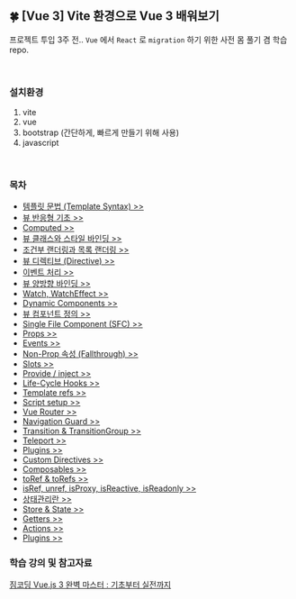 ## 🍀 [Vue 3] Vite 환경으로 Vue 3 배워보기

프로젝트 투입 3주 전.. `Vue` 에서 `React` 로 `migration` 하기 위한 사전 몸 풀기 겸 학습 repo.

<br/>

### 설치환경

1. vite
2. vue
3. bootstrap (간단하게, 빠르게 만들기 위해 사용)
4. javascript

<br/>

### 목차

- [템플릿 문법 (Template Syntax) >>](src/docs//chapter-00.md)
- [뷰 반응형 기초 >>](src/docs/chapter-01.md)
- [Computed >>](src/docs/chapter-02.md)
- [뷰 클래스와 스타일 바인딩 >>](src/docs/chapter-03.md)
- [조건부 랜더링과 목록 랜더링 >>](src/docs/chapter-04.md)
- [뷰 디렉티브 (Directive) >>](src/docs//chapter-05.md)
- [이벤트 처리 >>](src/docs//chapter-06.md)
- [뷰 양방향 바인딩 >>](src/docs//chapter-07.md)
- [Watch, WatchEffect >>](src/docs//chapter-08.md)
- [Dynamic Components >>](src/docs//chapter-09.md)
- [뷰 컴포넌트 정의 >>](src/docs//chapter-10.md)
- [Single File Component (SFC) >>](src/docs//chapter-11.md)
- [Props >>](src/docs//chapter-12.md)
- [Events >>](src/docs//chapter-13.md)
- [Non-Prop 속성 (Fallthrough) >>](src/docs//chapter-14.md)
- [Slots >>](src/docs//chapter-15.md)
- [Provide / inject >>](src/docs//chapter-16.md)
- [Life-Cycle Hooks >>](src/docs//chapter-17.md)
- [Template refs >>](src/docs//chapter-18.md)
- [Script setup >>](src/docs//chapter-19.md)
- [Vue Router >>](src/docs//chapter-20.md)
- [Navigation Guard >>](src/docs//chapter-21.md)
- [Transition & TransitionGroup >>](src/docs//chapter-22.md)
- [Teleport >>](src/docs//chapter-23.md)
- [Plugins >>](src/docs//chapter-24.md)
- [Custom Directives >>](src/docs//chapter-25.md)
- [Composables >>](src/docs//chapter-26.md)
- [toRef & toRefs >>](src/docs//chapter-27.md)
- [isRef, unref, isProxy, isReactive, isReadonly >>](src/docs//chapter-28.md)
- [상태관리란 >>](src/docs//chapter-29.md)
- [Store & State >>](src/docs//chapter-30.md)
- [Getters >>](src/docs//chapter-31.md)
- [Actions >>](src/docs//chapter-32.md)
- [Plugins >>](src/docs//chapter-33.md)

### 학습 강의 및 참고자료

[짐코딩 Vue.js 3 완벽 마스터 : 기초부터 실전까지](https://www.inflearn.com/course/vue-%EC%99%84%EB%B2%BD-%EC%8B%A4%EC%A0%84)
